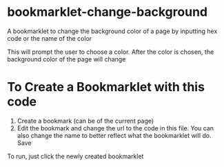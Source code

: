 # bookmarklet-change-background
A bookmarklet to change the background color of a page by inputting hex code or the name of the color

This will prompt the user to choose a color. After the color is chosen, the background color of the page will change

# To Create a Bookmarklet with this code
1) Create a bookmark (can be of the current page)
2) Edit the bookmark and change the url to the code in this file. You can also change the name to better reflect
what the bookmarklet will do. Save

To run, just click the newly created bookmarklet
